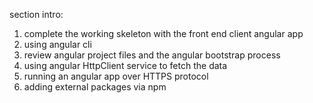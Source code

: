 section intro:
1. complete the working skeleton with the front end client angular app
2. using angular cli
3. review angular project files and the angular bootstrap process
4. using angular HttpClient service to fetch the data
5. running an angular app over HTTPS protocol
6. adding external packages via npm


